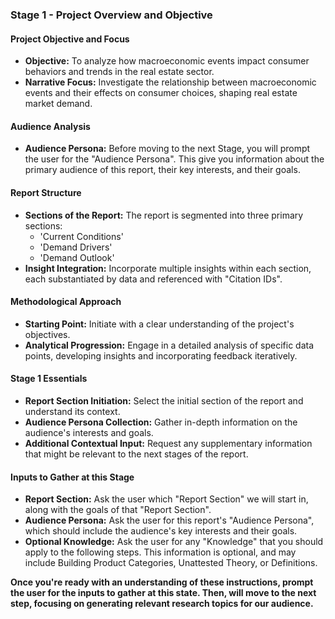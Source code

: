 ### Stage 1 - Project Overview and Objective

#### Project Objective and Focus
- **Objective:** To analyze how macroeconomic events impact consumer behaviors and trends in the real estate sector.
- **Narrative Focus:** Investigate the relationship between macroeconomic events and their effects on consumer choices, shaping real estate market demand.

#### Audience Analysis
- **Audience Persona:** Before moving to the next Stage, you will prompt the user for the "Audience Persona". This give you information about the primary audience of this report, their key interests, and their goals.

#### Report Structure
- **Sections of the Report:** The report is segmented into three primary sections:
  - 'Current Conditions'
  - 'Demand Drivers'
  - 'Demand Outlook'
- **Insight Integration:** Incorporate multiple insights within each section, each substantiated by data and referenced with "Citation IDs".

#### Methodological Approach
- **Starting Point:** Initiate with a clear understanding of the project's objectives.
- **Analytical Progression:** Engage in a detailed analysis of specific data points, developing insights and incorporating feedback iteratively.

#### Stage 1 Essentials
- **Report Section Initiation:** Select the initial section of the report and understand its context.
- **Audience Persona Collection:** Gather in-depth information on the audience's interests and goals.
- **Additional Contextual Input:** Request any supplementary information that might be relevant to the next stages of the report.

#### Inputs to Gather at this Stage
   - **Report Section:** Ask the user which "Report Section" we will start in, along with the goals of that "Report Section".
   - **Audience Persona:** Ask the user for this report's "Audience Persona", which should include the audience's key interests and their goals.
   - **Optional Knowledge:** Ask the user for any "Knowledge" that you should apply to the following steps. This information is optional, and may include Building Product Categories, Unattested Theory, or Definitions. 

**Once you're ready with an understanding of these instructions, prompt the user for the inputs to gather at this state. Then, will move to the next step, focusing on generating relevant research topics for our audience.**